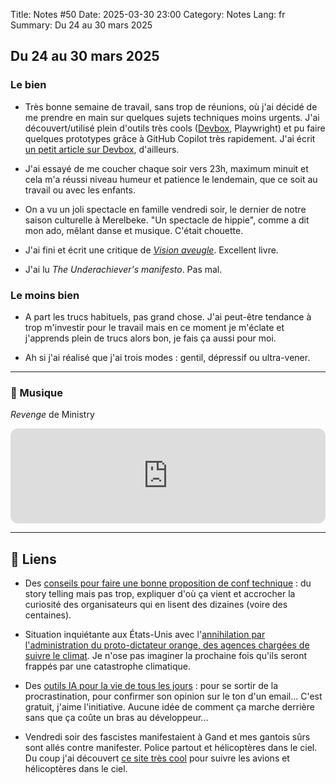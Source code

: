 Title: Notes #50
Date: 2025-03-30 23:00
Category: Notes
Lang: fr
Summary: Du 24 au 30 mars 2025

## Du 24 au 30 mars 2025

### Le bien

* Très bonne semaine de travail, sans trop de réunions, où j'ai décidé de me prendre en main sur quelques sujets techniques moins urgents. J'ai découvert/utilisé plein d'outils très cools ([Devbox](https://www.jetify.com/docs/devbox/quickstart/), Playwright) et pu faire quelques prototypes grâce à GitHub Copilot très rapidement. J'ai écrit [un petit article sur Devbox]({filename}/content/articles/devbox-first-steps.md), d'ailleurs.

* J'ai essayé de me coucher chaque soir vers 23h, maximum minuit et cela m'a réussi niveau humeur et patience le lendemain, que ce soit au travail ou avec les enfants.

* On a vu un joli spectacle en famille vendredi soir, le dernier de notre saison culturelle à Merelbeke. "Un spectacle de hippie", comme a dit mon ado, mêlant danse et musique. C'était chouette.

* J'ai fini et écrit une critique de [_Vision aveugle_]({filename}/content/books/vision-aveugle.md). Excellent livre.

* J'ai lu _The Underachiever's manifesto_. Pas mal.

### Le moins bien

* A part les trucs habituels, pas grand chose. J'ai peut-être tendance à trop m'investir pour le travail mais en ce moment je m'éclate et j'apprends plein de trucs alors bon, je fais ça aussi pour moi.

* Ah si j'ai réalisé que j'ai trois modes : gentil, dépressif ou ultra-vener.

---

### 🎵 Musique

_Revenge_ de Ministry

<iframe style="border-radius:12px" src="https://open.spotify.com/embed/track/3Xonzm3aPRlNdrudJEXnkX?utm_source=generator" width="100%" height="152" frameBorder="0" allowfullscreen="" allow="autoplay; clipboard-write; encrypted-media; fullscreen; picture-in-picture" loading="lazy"></iframe>

---

## 🔗 Liens

* Des [conseils pour faire une bonne proposition de conf technique](https://devfesttoulouse.fr/2025/03/18/proposer-une-conference-le-cfp/) : du story telling mais pas trop, expliquer d'où ça vient et accrocher la curiosité des organisateurs qui en lisent des dizaines (voire des centaines).

* Situation inquiétante aux États-Unis avec l'[annihilation par l'administration du proto-dictateur orange, des agences chargées de suivre le climat](https://www.lemonde.fr/planete/article/2025/03/24/aux-etats-unis-une-situation-incroyablement-chaotique-autour-des-sciences-du-climat_6585588_3244.html). Je n'ose pas imaginer la prochaine fois qu'ils seront frappés par une catastrophe climatique.

* Des [outils IA pour la vie de tous les jours](https://korben.info/goblin-tools-des-ia-minimalistes-pour-vaincre-la-procrastination.html) : pour se sortir de la procrastination, pour confirmer son opinion sur le ton d'un email... C'est gratuit, j'aime l'initiative. Aucune idée de comment ça marche derrière sans que ça coûte un bras au développeur...

* Vendredi soir des fascistes manifestaient à Gand et mes gantois sûrs sont allés contre manifester. Police partout et hélicoptères dans le ciel. Du coup j'ai découvert [ce site très cool](https://globe.adsbexchange.com/) pour suivre les avions et hélicoptères dans le ciel.
